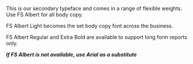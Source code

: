 This is our secondary typeface and comes in a range of flexible weights. Use FS Albert for all body copy.

FS Albert Light becomes the set body copy font across the business.

FS Albert Regular and Extra Bold are available to support long form reports only.

***If FS Albert is not available, use Arial as a substitute***

